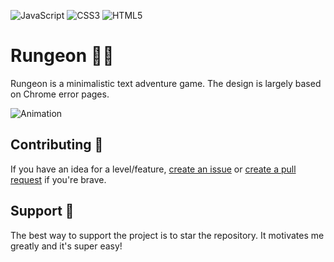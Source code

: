 ![JavaScript](https://img.shields.io/badge/javascript-%23323330.svg?style=for-the-badge&logo=javascript&logoColor=%23F7DF1E)
![CSS3](https://img.shields.io/badge/css3-%231572B6.svg?style=for-the-badge&logo=css3&logoColor=white)
![HTML5](https://img.shields.io/badge/html5-%23E34F26.svg?style=for-the-badge&logo=html5&logoColor=white)

# Rungeon 🏃‍♂️
Rungeon is a minimalistic text adventure game. The design is largely based on Chrome error pages.

![Animation](https://user-images.githubusercontent.com/105208736/177251107-da55dc8f-79cc-4a82-94a0-2608f743ef99.gif)

## Contributing 📙
If you have an idea for a level/feature, [create an issue](https://github.com/devkennyy/rungeon/issues) or [create a pull request](https://github.com/devkennyy/rungeon/pulls) if you're brave.

## Support 💖
The best way to support the project is to star the repository. It motivates me greatly and it's super easy!
